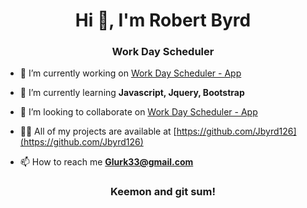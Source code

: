 <h1 align="center">Hi 👋, I'm Robert Byrd</h1>
<h3 align="center">Work Day Scheduler</h3>

- 🔭 I’m currently working on [Work Day Scheduler - App](https://jbyrd126.github.io/WorkDayScheduler/)

- 🌱 I’m currently learning **Javascript, Jquery, Bootstrap**

- 👯 I’m looking to collaborate on [Work Day Scheduler - App](https://jbyrd126.github.io/WorkDayScheduler/)

- 👨‍💻 All of my projects are available at [https://github.com/Jbyrd126](https://github.com/Jbyrd126)

- 📫 How to reach me **Glurk33@gmail.com**

<h3 align="center">Keemon and git sum!</h3>
